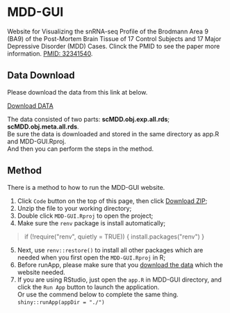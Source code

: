 # MDD-GUI
Website for Visualizing the snRNA-seq Profile of the Brodmann Area 9 (BA9) of the Post-Mortem Brain Tissue of 17 Control Subjects and 17 Major Depressive Disorder (MDD) Cases. Clinck the PMID to see the paper more information. [PMID: 32341540](https://doi.org/10.1038/s41593-020-0621-y).

## Data Download
Please download the data from this link at below.  

[Download DATA](https://pan.baidu.com/s/1Bk_RG2u51awp5LO87r6BOw?pwd=lypq#list/path=%2F) 

The data consisted of two parts: **scMDD.obj.exp.all.rds**; **scMDD.obj.meta.all.rds**.  
Be sure the data is downloaded and stored in the same directory as app.R and MDD-GUI.Rproj.  
And then you can  perform the steps in the method. 

## Method
There is a method to how to run the MDD-GUI website.
1. Click `Code` button on the top of this page, then click [Download ZIP](https://github.com/SSSJe/MDD-GUI/archive/refs/heads/main.zip);
2. Unzip the file to your working directory;
3. Double click `MDD-GUI.Rproj` to open the project;
4. Make sure the `renv` package is install automatically;
  > if (!require("renv", quietly = TRUE)) {
  > install.packages("renv")
  > }
5. Next, use `renv::restore()` to install all other packages which are needed when you first open the `MDD-GUI.Rproj` in R;
6. Before runApp, please make sure that you [download the data](https://pan.baidu.com/s/1dWleMYH6Vh62iuLYzcD5kQ?pwd=yxfn) which the website needed.
6. If you are using RStudio, just open the `app.R` in MDD-GUI directory, and click the `Run App` button to launch the application.
  <br>Or use the commend below to complete the same thing. <br>  `shiny::runApp(appDir = "./")`
